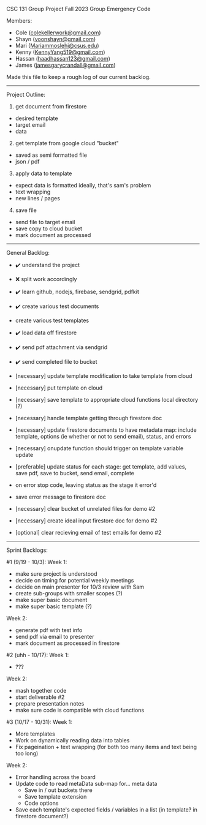 CSC 131 Group Project Fall 2023
Group Emergency Code

Members:
- Cole          (colekellerwork@gmail.com)
- Shayn         (voonshayn@gmail.com)
- Mari          (Mariammoslehi@csus.edu)
- Kenny         (KennyYang519@gmail.com)
- Hassan        (haadhassan123@gmail.com)
- James         (jamesgarycrandall@gmail.com)

Made this file to keep a rough log of our current backlog.

------------------------------------------------------------------------------------------

Project Outline:

1. get document from firestore
  - desired template
  - target email
  - data

2. get template from google cloud "bucket"
  - saved as semi formatted file
  - json / pdf

3. apply data to template
  - expect data is formatted ideally, that's sam's problem
  - text wrapping
  - new lines / pages

4. save file
  - send file to target email
  - save copy to cloud bucket
  - mark document as processed

------------------------------------------------------------------------------------------

General Backlog:
- ✔️ understand the project
- ❌ split work accordingly
- ✔️ learn github, nodejs, firebase, sendgrid, pdfkit
- ✔️ create various test documents
- create various test templates
- ✔️ load data off firestore
- ✔️ send pdf attachment via sendgrid
- ✔️ send completed file to bucket

- [necessary] update template modification to take template from cloud
- [necessary] put template on cloud
- [necessary] save template to appropriate cloud functions local directory (?)
- [necessary] handle template getting through firestore doc
- [necessary] update firestore documents to have metadata map: include template, options (ie whether or not to send email), status, and errors
- [necessary] onupdate function should trigger on template variable update
- [preferable] update status for each stage: get template, add values, save pdf, save to bucket, send email, complete
- on error stop code, leaving status as the stage it error'd
- save error message to firestore doc
- [necessary] clear bucket of unrelated files for demo #2
- [necessary] create ideal input firestore doc for demo #2
- [optional] clear recieving email of test emails for demo #2

-----------------------------------------------------

Sprint Backlogs:

#1 (9/19 - 10/3):
Week 1:
- make sure project is understood
- decide on timing for potential weekly meetings
- decide on main presenter for 10/3 review with Sam
- create sub-groups with smaller scopes (?)
- make super basic document
- make super basic template (?)
  
Week 2:
- generate pdf with test info
- send pdf via email to presenter
- mark document as processed in firestore


#2 (uhh - 10/17):
Week 1:
- ???

Week 2:
- mash together code
- start deliverable #2
- prepare presentation notes
- make sure code is compatible with cloud functions


#3 (10/17 - 10/31):
Week 1:
- More templates
- Work on dynamically reading data into tables
- Fix pageination + text wrapping (for both too many items and text being too long)
  
Week 2:
- Error handling across the board
- Update code to read metaData sub-map for... meta data
  - Save in / out buckets there
  - Save template extension
  - Code options
- Save each template's expected fields / variables in a list (in template? in firestore document?)










